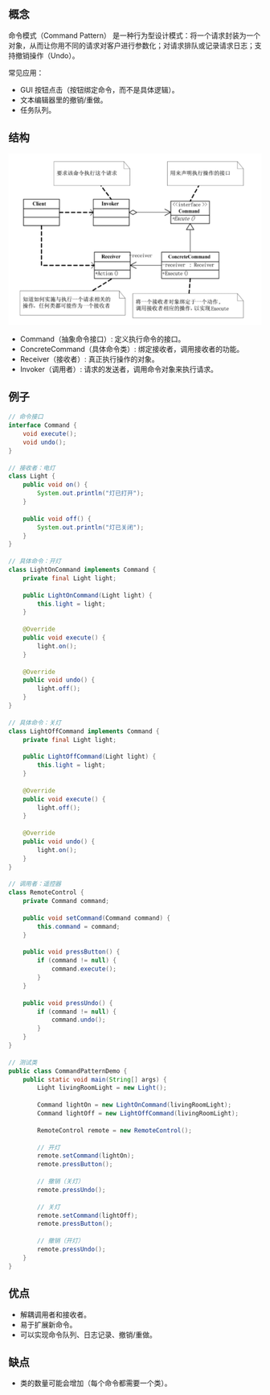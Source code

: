 ## 概念
命令模式（Command Pattern） 是一种行为型设计模式：将一个请求封装为一个对象，从而让你用不同的请求对客户进行参数化；对请求排队或记录请求日志；支持撤销操作（Undo）。

常见应用：
- GUI 按钮点击（按钮绑定命令，而不是具体逻辑）。
- 文本编辑器里的撤销/重做。
- 任务队列。

## 结构
![命令模式](command.png)
- Command（抽象命令接口）: 定义执行命令的接口。
- ConcreteCommand（具体命令类）: 绑定接收者，调用接收者的功能。
- Receiver（接收者）: 真正执行操作的对象。
- Invoker（调用者）: 请求的发送者，调用命令对象来执行请求。

## 例子
```java
// 命令接口
interface Command {
    void execute();
    void undo();
}

// 接收者：电灯
class Light {
    public void on() {
        System.out.println("灯已打开");
    }

    public void off() {
        System.out.println("灯已关闭");
    }
}

// 具体命令：开灯
class LightOnCommand implements Command {
    private final Light light;

    public LightOnCommand(Light light) {
        this.light = light;
    }

    @Override
    public void execute() {
        light.on();
    }

    @Override
    public void undo() {
        light.off();
    }
}

// 具体命令：关灯
class LightOffCommand implements Command {
    private final Light light;

    public LightOffCommand(Light light) {
        this.light = light;
    }

    @Override
    public void execute() {
        light.off();
    }

    @Override
    public void undo() {
        light.on();
    }
}

// 调用者：遥控器
class RemoteControl {
    private Command command;

    public void setCommand(Command command) {
        this.command = command;
    }

    public void pressButton() {
        if (command != null) {
            command.execute();
        }
    }

    public void pressUndo() {
        if (command != null) {
            command.undo();
        }
    }
}

// 测试类
public class CommandPatternDemo {
    public static void main(String[] args) {
        Light livingRoomLight = new Light();

        Command lightOn = new LightOnCommand(livingRoomLight);
        Command lightOff = new LightOffCommand(livingRoomLight);

        RemoteControl remote = new RemoteControl();

        // 开灯
        remote.setCommand(lightOn);
        remote.pressButton();

        // 撤销（关灯）
        remote.pressUndo();

        // 关灯
        remote.setCommand(lightOff);
        remote.pressButton();

        // 撤销（开灯）
        remote.pressUndo();
    }
}
```
## 优点
- 解耦调用者和接收者。
- 易于扩展新命令。
- 可以实现命令队列、日志记录、撤销/重做。

## 缺点
- 类的数量可能会增加（每个命令都需要一个类）。